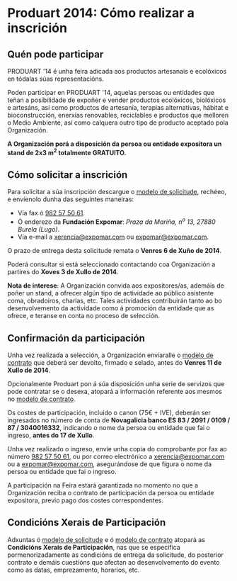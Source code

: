# Produart 2014: Cómo realizar a inscrición


[modelo de solicitude]: http://static.expomar.com/files/2014/produart/solicitude-participacion-produart2014.pdf "Modelo de Solicitude para a participacioń en Produart 2014"
[modelo de contrato]: http://static.expomar.com/files/2014/produart/contrato-participacion-produart2014.pdf "Modelo de Contrato para a participacioń en Produart 2014"
[xerencia@expomar.com]: mailto:xerencia@expomar.com
[expomar@expomar.com]: mailto:expomar@expomar.com
[982 57 50 61]: tel:+34-982-575-061


## Quén pode participar

PRODUART '14 é unha feira adicada aos productos artesanais e ecolóxicos en tódalas súas representacións.

Poden participar en PRODUART '14, aquelas persoas ou entidades que teñan a posibilidade de expoñer e vender productos ecolóxicos, biolóxicos e artesáns, así como productos de artesanía, terapias alternativas, hábitat e bioconstrucción, enerxías renovables, reciclables e productos que melloren o Medio Ambiente, así como calquera outro tipo de producto aceptado pola Organización.

**A Organización porá a disposición da persoa ou entidade expositora un stand de 2x3 m<sup>2</sup> totalmente GRATUITO.**


## Cómo solicitar a inscrición

Para solicitar a súa inscripción descargue o [modelo de solicitude], rechéeo, e envíenolo dunha das seguintes maneiras:

 * Vía fax ó [982 57 50 61].
 * Ó enderezo da **Fundación Expomar**: _Praza da Mariña, n<sup>o</sup> 13, 27880 Burela (Lugo)_.
 * Vía e-mail a [xerencia@expomar.com] ou [expomar@expomar.com].

O prazo de entrega desta solicitude remata o **Venres 6 de Xuño de 2014**.

Poderá consultar si está seleccionado contactando coa Organización a partires do **Xoves 3 de Xullo de 2014**.

**Nota de interese**: A Organización convida aos expositores/as, ademáis de poñer un stand, a ofrecer algún tipo de actividade ao público asistente coma, obradoiros, charlas, etc. Tales actividades contribuirán tanto ao bo desenvolvemento da actividade como á promoción da entidade que as ofrece, e teranse en conta no proceso de selección.


## Confirmación da participación

Unha vez realizada a selección, a Organización enviaralle o [modelo de contrato] que deberá ser devolto, firmado e selado, antes do **Venres 11 de Xullo de 2014**.

Opcionalmente Produart pon á súa disposición unha serie de servizos que pode contratar se o desexa, atopará a información referente aos mesmos no [modelo de contrato].

Os costes de participación, incluido o canon (75€ + IVE), deberán ser ingresados no número de conta de **Novagalicia banco ES 83 / 2091 / 0109 / 87 / 3040016332**, indicando o nome da persoa ou entidade que fai o ingreso, **antes do 17 de Xullo**.

Unha vez realizado o ingreso, envíe unha copia do comprobante por fax ao número [982 57 50 61], ou por correo electrónico a [xerencia@expomar.com] ou a [expomar@expomar.com], asegurándose de que figura o nome da persoa ou entidade que fai o ingreso.

A participación na Feira estará garantizada no momento no que a Organización reciba o contrato de participación da persoa ou entidade expositora, previo pago dos costes correspondentes.

## Condicións Xerais de Participación

Adxuntas ó [modelo de solicitude] e ó [modelo de contrato] atopará as **Condicións Xerais de Participación**, nas que se especifica pormenorizadamente as condicións de entrega da solicitude, do posterior contrato e demáis cuestións que afectan ao desenvolvemento do evento como as datas, emprezamento, horarios, etc.

